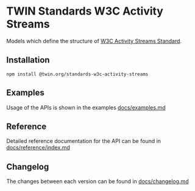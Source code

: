 # TWIN Standards W3C Activity Streams

Models which define the structure of [W3C Activity Streams Standard](https://www.w3.org/TR/activitystreams-core/).

## Installation

```shell
npm install @twin.org/standards-w3c-activity-streams
```

## Examples

Usage of the APIs is shown in the examples [docs/examples.md](docs/examples.md)

## Reference

Detailed reference documentation for the API can be found in [docs/reference/index.md](docs/reference/index.md)

## Changelog

The changes between each version can be found in [docs/changelog.md](docs/changelog.md)
